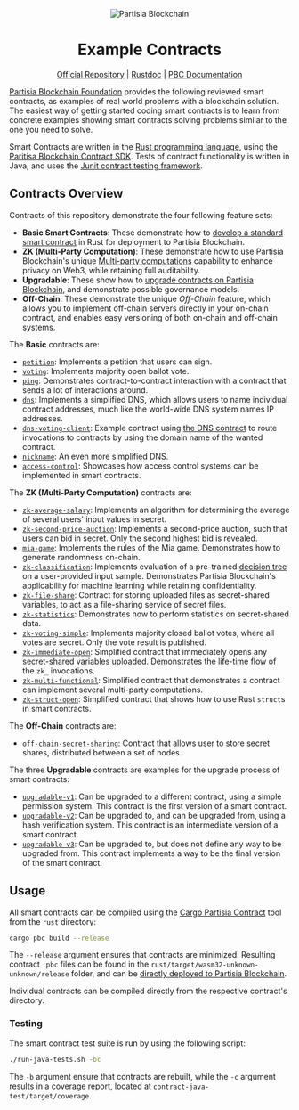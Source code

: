 <div align="center">

![Partisia Blockchain](https://partisiablockchain.com/wp-content/uploads/2023/10/chartAsset-1.svg)

# Example Contracts

[Official Repository](https://gitlab.com/partisiablockchain/language/example-contracts)
| [Rustdoc](https://partisiablockchain.gitlab.io/language/example-contracts/access_control/index.html)
| [PBC Documentation](https://partisiablockchain.gitlab.io/documentation/)

</div>

[Partisia Blockchain Foundation](https://partisiablockchain.com/) provides
the following reviewed smart contracts, as examples of real world problems with
a blockchain solution. The easiest way of getting started coding smart
contracts is to learn from concrete examples showing smart contracts solving
problems similar to the one you need to solve.

Smart Contracts are written in the [Rust programming
language](https://rust-lang.org/), using the [Paritisa Blockchain Contract
SDK](https://gitlab.com/partisiablockchain/language/contract-sdk/). Tests of contract
functionality is written in Java, and uses the
[Junit contract testing framework](https://gitlab.com/partisiablockchain/language/junit-contract-test/).

## Contracts Overview

Contracts of this repository demonstrate the four following feature sets:

- **Basic Smart Contracts**: These demonstrate how to [develop a standard smart
  contract](https://partisiablockchain.gitlab.io/documentation/smart-contracts/introduction-to-smart-contracts.html)
  in Rust for deployment to Partisia Blockchain.
- **ZK (Multi-Party Computation)**: These demonstrate how to use Partisia
  Blockchain's unique [Multi-party
  computations](https://partisiablockchain.gitlab.io/documentation/smart-contracts/zk-smart-contracts/zk-smart-contracts.html)
  capability to enhance privacy on Web3, while retaining full auditability.
- **Upgradable**: These show how to [upgrade contracts on Partisia
  Blockchain](https://partisiablockchain.gitlab.io/documentation/smart-contracts/upgradable-smart-contracts.html),
  and demonstrate possible governance models.
- **Off-Chain**: These demonstrate the unique _Off-Chain_ feature, which allows
  you to implement off-chain servers directly in your on-chain contract, and
  enables easy versioning of both on-chain and off-chain systems.

The **Basic** contracts are:

- [`petition`](./rust/petition): Implements a petition that users can sign.
- [`voting`](./rust/voting): Implements majority open ballot vote.
- [`ping`](./rust/ping): Demonstrates contract-to-contract interaction with
  a contract that sends a lot of interactions around.
- [`dns`](./rust/dns): Implements a simplified DNS, which allows users to name
  individual contract addresses, much like the world-wide DNS system names IP
  addresses.
- [`dns-voting-client`](./rust/dns-voting-client): Example contract using [the
  DNS contract](../dns) to route invocations to contracts by using the domain
  name of the wanted contract.
- [`nickname`](./rust/nickname): An even more simplified DNS.
- [`access-control`](./rust/access-control): Showcases how access control
  systems can be implemented in smart contracts.

The **ZK (Multi-Party Computation)** contracts are:

- [`zk-average-salary`](./rust/zk-average-salary): Implements an algorithm for
  determining the average of several users' input values in secret.
- [`zk-second-price-auction`](./rust/zk-second-price-auction): Implements
  a second-price auction, such that users can bid in secret. Only the second
  highest bid is revealed.
- [`mia-game`](./rust/mia-game): Implements the rules of the Mia game.
  Demonstrates how to generate randomness on-chain.
- [`zk-classification`](./rust/zk-classification): Implements evaluation of
  a pre-trained [decision tree](https://en.wikipedia.org/wiki/Decision_tree) on
  a user-provided input sample. Demonstrates Partisia Blockchain's
  applicability for machine learning while retaining confidentiality.
- [`zk-file-share`](./rust/zk-file-share): Contract for storing uploaded files
  as secret-shared variables, to act as a file-sharing service of secret files.
- [`zk-statistics`](./rust/zk-statistics): Demonstrates how to perform
  statistics on secret-shared data.
- [`zk-voting-simple`](./rust/zk-voting-simple): Implements majority closed
  ballot votes, where all votes are secret. Only the vote result is published.
- [`zk-immediate-open`](./rust/zk-immediate-open): Simplified contract that
  immediately opens any secret-shared variables uploaded. Demonstrates the
  life-time flow of the `zk_` invocations.
- [`zk-multi-functional`](./rust/zk-multi-functional): Simplified contract that
  demonstrates a contract can implement several multi-party computations.
- [`zk-struct-open`](./rust/zk-struct-open): Simplified contract that shows how
  to use Rust `struct`s in smart contracts.

The **Off-Chain** contracts are:

- [`off-chain-secret-sharing`](./rust/off-chain-secret-sharing): Contract that allows user to store secret shares, distributed between a set of nodes.

The three **Upgradable** contracts are examples for the upgrade process of smart
contracts:

- [`upgradable-v1`](./rust/upgradable-v1): Can be upgraded to a different contract, using a simple
  permission system. This contract is the first version of a smart contract.
- [`upgradable-v2`](./rust/upgradable-v2): Can be upgraded to, and can be upgraded from, using a hash
  verification system. This contract is an intermediate version of a smart
  contract.
- [`upgradable-v3`](./rust/upgradable-v3): Can be upgraded to, but does not define any way to be
  upgraded from. This contract implements a way to be the final version of the
  smart contract.

## Usage

All smart contracts can be compiled using the [Cargo Partisia Contract](https://gitlab.com/partisiablockchain/language/cargo-partisia-contract) tool from the `rust` directory:

```bash
cargo pbc build --release
```

The `--release` argument ensures that contracts are minimized. Resulting
contract `.pbc` files can be found in the `rust/target/wasm32-unknown-unknown/release` folder, and can be
 [directly deployed to Partisia Blockchain](https://partisiablockchain.gitlab.io/documentation/smart-contracts/compile-and-deploy-contracts.html).

Individual contracts can be compiled directly from the respective contract's
directory.

### Testing

The smart contract test suite is run by using the following script:

```bash
./run-java-tests.sh -bc
```

The `-b` argument ensure that contracts are rebuilt, while the `-c` argument
results in a coverage report, located at `contract-java-test/target/coverage`.
